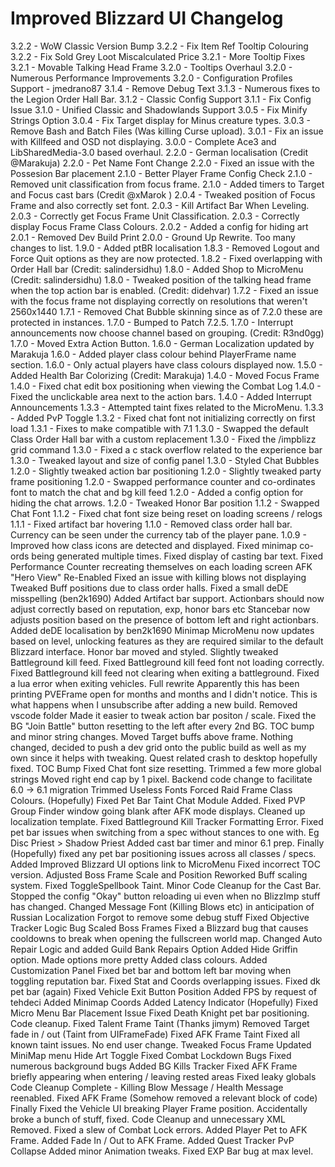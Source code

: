 # Improved Blizzard UI Changelog

3.2.2 - WoW Classic Version Bump
3.2.2 - Fix Item Ref Tooltip Colouring
3.2.2 - Fix Sold Grey Loot Miscalculated Price
3.2.1 - More Tooltip Fixes
3.2.1 - Movable Talking Head Frame
3.2.0 - Tooltips Overhaul
3.2.0 - Numerous Performance Improvements
3.2.0 - Configuration Profiles Support - jmedrano87
3.1.4 - Remove Debug Text
3.1.3 - Numerous fixes to the Legion Order Hall Bar.
3.1.2 - Classic Config Support
3.1.1 - Fix Config Issue
3.1.0 - Unified Classic and Shadowlands Support
3.0.5 - Fix Minify Strings Option
3.0.4 - Fix Target display for Minus creature types.
3.0.3 - Remove Bash and Batch Files (Was killing Curse upload).
3.0.1 - Fix an issue with Killfeed and OSD not displaying.
3.0.0 - Complete Ace3 and LibSharedMedia-3.0 based overhaul.
2.2.0 - German localisation (Credit @Marakuja)
2.2.0 - Pet Name Font Change
2.2.0 - Fixed an issue with the Possesion Bar placement
2.1.0 - Better Player Frame Config Check
2.1.0 - Removed unit classification from focus frame.
2.1.0 - Added timers to Target and Focus cast bars (Credit @xMarok )
2.0.4 - Tweaked position of Focus Frame and also correctly set font.
2.0.3 - Kill Artifact Bar When Leveling.
2.0.3 - Correctly get Focus Frame Unit Classification.
2.0.3 - Correctly display Focus Frame Class Colours.
2.0.2 - Added a config for hiding art
2.0.1 - Removed Dev Build Print
2.0.0 - Ground Up Rewrite. Too many changes to list.
1.9.0 - Added ptBR localisation
1.8.3 - Removed Logout and Force Quit options as they are now protected.
1.8.2 - Fixed overlapping with Order Hall bar (Credit: salindersidhu)
1.8.0 - Added Shop to MicroMenu (Credit: salindersidhu)
1.8.0 - Tweaked position of the talking head frame when the top action bar is enabled. (Credit: didehvar)
1.7.2 - Fixed an issue with the focus frame not displaying correctly on resolutions that weren't 2560x1440
1.7.1 - Removed Chat Bubble skinning since as of 7.2.0 these are protected in instances.
1.7.0 - Bumped to Patch 7.2.5.
1.7.0 - Interrupt announcements now choose channel based on grouping. (Credit: R3nd0gg)
1.7.0 - Moved Extra Action Button.
1.6.0 - German Localization updated by Marakuja
1.6.0 - Added player class colour behind PlayerFrame name section.
1.6.0 - Only actual players have class colours displayed now.
1.5.0 - Added Health Bar Colorizing (Credit: Marakuja)
1.4.0 - Moved Focus Frame
1.4.0 - Fixed chat edit box positioning when viewing the Combat Log
1.4.0 - Fixed the unclickable area next to the action bars.
1.4.0 - Added Interrupt Announcements
1.3.3 - Attempted taint fixes related to the MicroMenu.
1.3.3 - Added PvP Toggle
1.3.2 - Fixed chat font not initializing correctly on first load
1.3.1 - Fixes to make compatible with 7.1
1.3.0 - Swapped the default Class Order Hall bar with a custom replacement
1.3.0 - Fixed the /impblizz grid command
1.3.0 - Fixed a c stack overflow related to the experience bar
1.3.0 - Tweaked layout and size of config panel
1.3.0 - Styled Chat Bubbles
1.2.0 - Slightly tweaked action bar positioning
1.2.0 - Slightly tweaked party frame positioning
1.2.0 - Swapped performance counter and co-ordinates font to match the chat and bg kill feed
1.2.0 - Added a config option for hiding the chat arrows.
1.2.0 - Tweaked Honor Bar position
1.1.2 - Swapped Chat Font
1.1.2 - Fixed chat font size being reset on loading screens / relogs
1.1.1 - Fixed artifact bar hovering
1.1.0 - Removed class order hall bar. Currency can be seen under the currency tab of the player pane.
1.0.9 - Improved how class icons are detected and displayed.
Fixed minimap co-ords being generated multiple times.
Fixed display of casting bar text.
Fixed Performance Counter recreating themselves on each loading screen
AFK "Hero View" Re-Enabled
Fixed an issue with killing blows not displaying
Tweaked Buff positions due to class order halls.
Fixed a small deDE misspelling (ben2k1690)
Added Artifact bar support.
Actionbars should now adjust correctly based on reputation, exp, honor bars etc
Stancebar now adjusts position based on the presence of bottom left and right actionbars.
Added deDE localisation by ben2k1690
Minimap MicroMenu now updates based on level, unlocking features as they are required similar to the default Blizzard interface.
Honor bar moved and styled.
Slightly tweaked Battleground kill feed.
Fixed Battleground kill feed font not loading correctly.
Fixed Battleground kill feed not clearing when exiting a battleground.
Fixed a lua error when exiting vehicles.
Full rewrite
Apparently this has been printing PVEFrame open for months and months and I didn't notice. This is what happens when I unsubscribe after adding a new build.
Removed vscode folder
Made it easier to tweak action bar positon / scale.
Fixed the BG "Join Battle" button resetting to the left after every 2nd BG.
TOC bump and minor string changes.
Moved Target buffs above frame.
Nothing changed, decided to push a dev grid onto the public build as well as my own since it helps with tweaking.
Quest related crash to desktop hopefully fixed.
TOC Bump
Fixed Chat font size resetting.
Trimmed a few more global strings
Moved right end cap by 1 pixel.
Backend code change to facilitate 6.0 -> 6.1 migration
Trimmed Useless Fonts
Forced Raid Frame Class Colours.
(Hopefully) Fixed Pet Bar Taint
Chat Module Added.
Fixed PVP Group Finder window going blank after AFK mode displays.
Cleaned up localization template.
Fixed Battleground Kill Tracker Formatting Error.
Fixed pet bar issues when switching from a spec without stances to one with. Eg Disc Priest > Shadow Priest
Added cast bar timer and minor 6.1 prep.
Finally (Hopefully) fixed any pet bar positioning issues across all classes / specs.
Added Improved Blizzard UI options link to MicroMenu
Fixed incorrect TOC version.
Adjusted Boss Frame Scale and Position
Reworked Buff scaling system.
Fixed ToggleSpellbook Taint.
Minor Code Cleanup for the Cast Bar.
Stopped the config "Okay" button reloading ui even when no BlizzImp stuff has changed.
Changed Message Font (Killing Blows etc) in anticipation of Russian Localization
Forgot to remove some debug stuff
Fixed Objective Tracker Logic Bug
Scaled Boss Frames
Fixed a Blizzard bug that causes cooldowns to break when opening the fullscreen world map.
Changed Auto Repair Logic and added Guild Bank Repairs Option
Added Hide Griffin option.
Made options more pretty
Added class colours.
Added Customization Panel
Fixed bet bar and bottom left bar moving when toggling reputation bar.
Fixed Stat and Coords overlapping issues.
Fixed dk pet bar (again)
Fixed Vehicle Exit Button Position 
Added FPS by request of tehdeci
Added Minimap Coords
Added Latency Indicator
(Hopefully) Fixed Micro Menu Bar Placement Issue
Fixed Death Knight pet bar positioning.
Code cleanup.
Fixed Talent Frame Taint (Thanks jimym)
Removed Target fade in / out (Taint from UIFrameFade)
Fixed AFK Frame Taint
Fixed all known taint issues. No end user change.
Tweaked Focus Frame
Updated MiniMap menu
Hide Art Toggle
Fixed Combat Lockdown Bugs
Fixed numerous background bugs
Added BG Kills Tracker
Fixed AFK Frame briefly appearing when entering / leaving rested areas
Fixed leaky globals
Code Cleanup Complete - Killing Blow Message / Health Message reenabled.
Fixed AFK Frame (Somehow removed a relevant block of code)
Finally Fixed the Vehicle UI breaking Player Frame position.
Accidentally broke a bunch of stuff, fixed.
Code Cleanup and unnecessary XML Removed.
Fixed a slew of Combat Lock errors.
Added Player Pet to AFK Frame.
Added Fade In / Out to AFK Frame.
Added Quest Tracker PvP Collapse
Added minor Animation tweaks.
Fixed EXP Bar bug at max level.